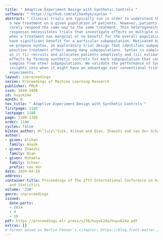 ```yaml
---
title: " Adaptive Experiment Design with Synthetic Controls "
software: " https://github.com/alihanhyk/syntax "
abstract: " Clinical trials are typically run in order to understand the effects of
  a new treatment on a given population of patients. However, patients in large populations
  rarely respond the same way to the same treatment. This heterogeneity in patient
  responses necessitates trials that investigate effects on multiple subpopulations—especially
  when a treatment has marginal or no benefit for the overall population but might
  have significant benefit for a particular subpopulation. Motivated by this need,
  we propose Syntax, an exploratory trial design that identifies subpopulations with
  positive treatment effect among many subpopulations. Syntax is sample efficient
  as it (i) recruits and allocates patients adaptively and (ii) estimates treatment
  effects by forming synthetic controls for each subpopulation that combines control
  samples from other subpopulations. We validate the performance of Syntax and provide
  insights into when it might have an advantage over conventional trial designs through
  experiments. "
layout: inproceedings
series: Proceedings of Machine Learning Research
publisher: PMLR
issn: 2640-3498
id: huyuk24a
month: 0
tex_title: " Adaptive Experiment Design with Synthetic Controls "
firstpage: 1180
lastpage: 1188
page: 1180-1188
order: 1180
cycles: false
bibtex_author: H\"{u}y\"{u}k, Alihan and Qian, Zhaozhi and van der Schaar, Mihaela
author:
- given: Alihan
  family: Hüyük
- given: Zhaozhi
  family: Qian
- given: Mihaela
  family: Schaar
  prefix: van der
date: 2024-04-18
address:
container-title: Proceedings of The 27th International Conference on Artificial Intelligence
  and Statistics
volume: '238'
genre: inproceedings
issued:
  date-parts:
  - 2024
  - 4
  - 18
pdf: https://proceedings.mlr.press/v238/huyuk24a/huyuk24a.pdf
extras: []
# Format based on Martin Fenner's citeproc: https://blog.front-matter.io/posts/citeproc-yaml-for-bibliographies/
---
```

